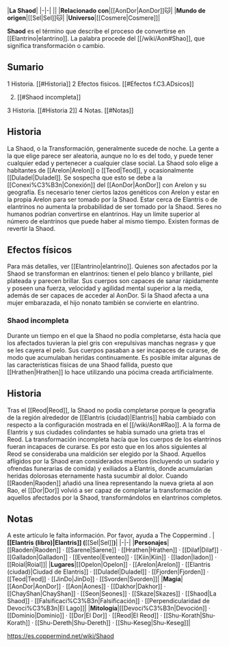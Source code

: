 

|**La Shaod**|
|-|-|
||
|**Relacionado con**|[[AonDor\|AonDor]]🐱︎|
|**Mundo de origen**|[[Sel\|Sel]]🐱︎|
|**Universo**|[[Cosmere\|Cosmere]]|

**Shaod** es el término que describe el proceso de convertirse en [[Elantrino\|elantrino]]. La palabra procede del [[/wiki/Aon#Shao]], que significa transformación o cambio.

## Sumario

1 Historia. [[#Historia]] 
2 Efectos físicos. [[#Efectos f.C3.ADsicos]] 

2. [[#Shaod incompleta]] 


3 Historia. [[#Historia 2]] 
4 Notas. [[#Notas]] 


## Historia
La Shaod, o la Transformación, generalmente sucede de noche. La gente a la que elige parece ser aleatoria, aunque no lo es del todo, y puede tener cualquier edad y pertenecer a cualquier clase social. La Shaod solo elige a habitantes de [[Arelon\|Arelon]] o [[Teod\|Teod]], y ocasionalmente [[Duladel\|Duladel]]. Se sospecha que esto se debe a la [[Conexi%C3%B3n\|Conexión]] del [[AonDor\|AonDor]] con Arelon y su geografía. Es necesario tener ciertos lazos genéticos con Arelon y estar en la propia Arelon para ser tomado por la Shaod. Estar cerca de Elantris o de elantrinos no aumenta la probabilidad de ser tomado por la Shaod. Seres no humanos podrían convertirse en elantrinos.
Hay un límite superior al número de elantrinos que puede haber al mismo tiempo. Existen formas de revertir la Shaod.

## Efectos físicos
Para más detalles, ver [[Elantrino\|elantrino]].
Quienes son afectados por la Shaod se transforman en elantrinos: tienen el pelo blanco y brillante, piel plateada y parecen brillar. Sus cuerpos son capaces de sanar rápidamente y poseen una fuerza, velocidad y agilidad mental superior a la media, además de ser capaces de acceder al AonDor. Si la Shaod afecta a una mujer embarazada, el hijo nonato también se convierte en elantrino.

### Shaod incompleta
Durante un tiempo en el que la Shaod no podía completarse, ésta hacía que los afectados tuvieran la piel gris con «repulsivas manchas negras» y que se les cayera el pelo. Sus cuerpos pasaban a ser incapaces de curarse, de modo que acumulaban heridas continuamente. Es posible imitar algunas de las características físicas de una Shaod fallida, puesto que [[Hrathen\|Hrathen]] lo hace utilizando una pócima creada artificialmente.

## Historia
Tras el [[Reod\|Reod]], la Shaod no podía completarse porque la geografía de la región alrededor de [[Elantris (ciudad)\|Elantris]] había cambiado con respecto a la configuración mostrada en el [[/wiki/Aon#Rao]]. A la forma de Elantris y sus ciudades colindantes se había sumado una grieta tras el Reod. La transformación incompleta hacía que los cuerpos de los elantrinos fueran incapaces de curarse. Es por esto que en los años siguientes al Reod se consideraba una maldición ser elegido por la Shaod. Aquellos afligidos por la Shaod eran considerados muertos (incluyendo un sudario y ofrendas funerarias de comida) y exiliados a Elantris, donde acumularían heridas dolorosas eternamente hasta sucumbir al dolor. Cuando [[Raoden\|Raoden]] añadió una línea representando la nueva grieta al aon Rao, el [[Dor\|Dor]] volvió a ser capaz de completar la transformación de aquellos afectados por la Shaod, transformándolos en elantrinos completos.

## Notas

A este artículo le falta información. Por favor, ayuda a The Coppermind .
|**[[Elantris (libro)\|Elantris]] (**[[Sel\|Sel]]**)**|
|-|-|
|**Personajes**|[[Raoden\|Raoden]] · [[Sarene\|Sarene]] · [[Hrathen\|Hrathen]] · [[Dilaf\|Dilaf]] · [[Galladon\|Galladon]] · [[Eventeo\|Eventeo]] · [[Kiin\|Kiin]] · [[Iadon\|Iadon]] · [[Roial\|Roial]]|
|**Lugares**|[[Opelon\|Opelon]] · [[Arelon\|Arelon]] · [[Elantris (ciudad)\|Ciudad de Elantris]] · [[Duladel\|Duladel]] · [[Fjorden\|Fjorden]] · [[Teod\|Teod]] · [[JinDo\|JinDo]] · [[Svorden\|Svorden]]|
|**Magia**|[[AonDor\|AonDor]] · [[Aon\|Aones]] · [[Dakhor\|Dakhor]] · [[ChayShan\|ChayShan]] · [[Seon\|Seones]] · [[Skaze\|Skazes]] · [[Shaod\|La Shaod]] · [[Falsificaci%C3%B3n\|Falsificación]] · [[Perpendicularidad de Devoci%C3%B3n\|El Lago]]|
|**Mitología**|[[Devoci%C3%B3n\|Devoción]] · [[Dominio\|Dominio]] · [[Dor\|El Dor]] · [[Reod\|El Reod]] · [[Shu-Korath\|Shu-Korath]] · [[Shu-Dereth\|Shu-Dereth]] · [[Shu-Keseg\|Shu-Keseg]]|



https://es.coppermind.net/wiki/Shaod